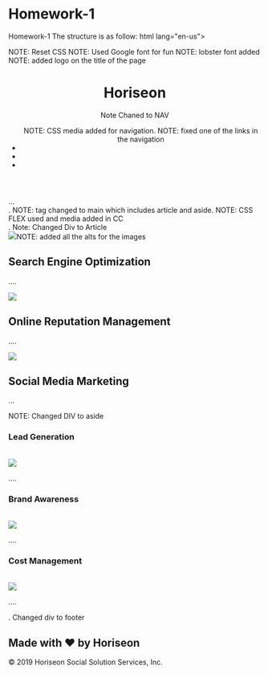 # Homework-1
Homework-1
The structure is as follow:
html lang="en-us">

<head>
    <meta charset="UTF-8" />
   NOTE:   Reset CSS
   NOTE:    Used Google font for fun 
   NOTE:     lobster font added
    <title> </title>
       NOTE:   added logo on the title of the page
</head>

<body>
    <header class="header">
        <h1>Hori<span class="seo">seo</span>n</h1>
        <nav>    Note Chaned to NAV
            <ul class="navigation">    NOTE:  CSS media added for navigation.  
                NOTE: fixed one of the links in the navigation
                <li>
                </li>
                <li>
                </li>
                <li>
                </li>
            </ul>
        </nav>
    </header>
...
    <main class="wrapper">.  NOTE: tag changed to main which includes article and aside. NOTE:  CSS FLEX used and media added in CC
        <article class="main">.  Note: Changed Div to Article
            <div id="search-engine-optimization" class="search-engine-optimization">
                <img src="...
                alt = "search-engine-optimization".   
                >NOTE: added all the alts for the images
                <h2>Search Engine Optimization</h2>
                <p>
....
                </p>
            </div>
            <div id="online-reputation-management" class="online-reputation-management">
                <img src="...
                alt = "online-reputation-management"
                >
                <h2>Online Reputation Management</h2>
                <p>
....
                </p>
            </div>
            <div id="social-media-marketing" class="social-media-marketing">
                <img src="....
                alt = "Social-media-marketing"
                >
                <h2>Social Media Marketing</h2>
                <p>
...
                </p>
            </div>
        </article>
        <aside class="benefit-aside-2"> NOTE: Changed DIV to aside
            <div class="benefit-lead">
                <h3>Lead Generation</h3> <br/>
                <img src=".....
                alt = "lead generation" 
                > <br/>
                <p>
....
                </p>
            </div>
            <div class="benefit-brand">
                <h3>Brand Awareness</h3> <br/>
                <img src=".....
                alt = "brand awareness"
                > <br/>
                <p>
 ....
                </p>
            </div>
            <div class="benefit-cost">
                <h3>Cost Management</h3> <br/>
                <img src="......
                alt = "cost management"
                > <br/>
                <p>
....
                </p>
            </div>
        </aside>
    </main>
    <footer class="footer">.   Changed div to footer
        <h2>Made with ❤️️ by Horiseon</h2>
        <p>
            &copy; 2019 Horiseon Social Solution Services, Inc.
        </p>
    </footer>
</body>

</html>

